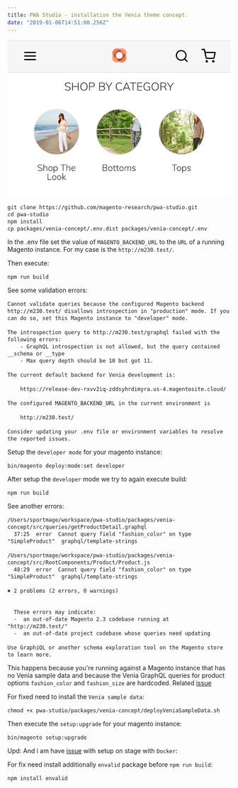 ```yaml
---
title: PWA Studio - installation the Venia theme concept.
date: "2019-01-06T14:51:00.256Z"
---
```


![Venia Home](./venia-home.png)

```shell
git clone https://github.com/magento-research/pwa-studio.git
cd pwa-studio
npm install
cp packages/venia-concept/.env.dist packages/venia-concept/.env
```

In the .env file set the value of `MAGENTO_BACKEND_URL` to the `URL` of a running Magento instance. For my case is the `http://m230.test/`.

Then execute:

```shell
npm run build
```

See some validation errors:

```shell
Cannot validate queries because the configured Magento backend http://m230.test/ disallows introspection in "production" mode. If you can do so, set this Magento instance to "developer" mode.

The introspection query to http://m230.test/graphql failed with the following errors:
	- GraphQL introspection is not allowed, but the query contained __schema or __type
	- Max query depth should be 10 but got 11.

The current default backend for Venia development is:

	https://release-dev-rxvv2iq-zddsyhrdimyra.us-4.magentosite.cloud/

The configured MAGENTO_BACKEND_URL in the current environment is

	http://m230.test/

Consider updating your .env file or environment variables to resolve the reported issues.
```

Setup the `developer mode` for your magento instance:

```shell
bin/magento deploy:mode:set developer
```

After setup the `developer` mode we try to again execute build:

```shell
npm run build
```

See another errors:

```shell
/Users/sportmage/workspace/pwa-studio/packages/venia-concept/src/queries/getProductDetail.graphql
  37:25  error  Cannot query field "fashion_color" on type "SimpleProduct"  graphql/template-strings

/Users/sportmage/workspace/pwa-studio/packages/venia-concept/src/RootComponents/Product/Product.js
  48:29  error  Cannot query field "fashion_color" on type "SimpleProduct"  graphql/template-strings

✖ 2 problems (2 errors, 0 warnings)


  These errors may indicate:
  -  an out-of-date Magento 2.3 codebase running at "http://m230.test/"
  -  an out-of-date project codebase whose queries need updating

Use GraphiQL or another schema exploration tool on the Magento store to learn more.
```

This happens because you're running against a Magento instance that has no Venia sample data and because the Venia GraphQL queries for product options `fashion_color` and `fashion_size` are hardcoded.
Related [issue](https://github.com/magento-research/pwa-studio/issues/626)

For fixed need to install the `Venia sample data`:

```shell
chmod +x pwa-studio/packages/venia-concept/deployVeniaSampleData.sh
```

Then execute the `setup:upgrade` for your magento instance:

```shell
bin/magento setup:upgrade
```

Upd:
And i am have [issue](https://github.com/magento-research/pwa-studio/issues/561) with setup on stage with `Docker`:

For fix need install additionally `envalid` package before `npm run build`:

```shell
npm install envalid
```